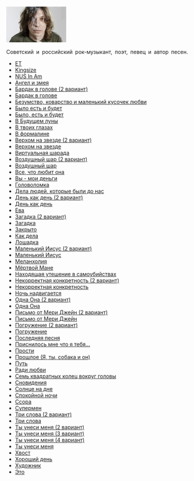 ![](borzov_najk.jpg)

Советский и российский рок-музыкант, поэт, певец и автор песен.

* [ET](ET)
* [Kingsize](Kingsize)
* [NUS In Am](NUS%20In%20Am)
* [Ангел и змея](Ангел%20и%20змея)
* [Бардак в голове (2 вариант)](Бардак%20в%20голове%20(2%20вариант))
* [Бардак в голове](Бардак%20в%20голове)
* [Безумство, коварство и маленький кусочек любви](Безумство,%20коварство%20и%20маленький%20кусочек%20любви)
* [Было есть и будет](Было%20есть%20и%20будет)
* [Было, есть и будет](Было,%20есть%20и%20будет)
* [В Будущем луны](В%20Будущем%20луны)
* [В твоих глазах](В%20твоих%20глазах)
* [В формалине](В%20формалине)
* [Верхом на звезде (2 вариант)](Верхом%20на%20звезде%20(2%20вариант))
* [Верхом на звезде](Верхом%20на%20звезде)
* [Виртуальная шарада](Виртуальная%20шарада)
* [Воздушный шар (2 вариант)](Воздушный%20шар%20(2%20вариант))
* [Воздушный шар](Воздушный%20шар)
* [Все, что любит она](Все,%20что%20любит%20она)
* [Вы - мои деньги](Вы%20-%20мои%20деньги)
* [Головоломка](Головоломка)
* [Дела людей, которые были до нас](Дела%20людей,%20которые%20были%20до%20нас)
* [День как день (2 вариант)](День%20как%20день%20(2%20вариант))
* [День как день](День%20как%20день)
* [Ева](Ева)
* [Загадка (2 вариант)](Загадка%20(2%20вариант))
* [Загадка](Загадка)
* [Закрыто](Закрыто)
* [Как дела](Как%20дела)
* [Лошадка](Лошадка)
* [Маленький Иисус (2 вариант)](Маленький%20Иисус%20(2%20вариант))
* [Маленький Иисус](Маленький%20Иисус)
* [Меланхолия](Меланхолия)
* [Мёртвой Мане](Мёртвой%20Мане)
* [Находящая утешение в самоубийствах](Находящая%20утешение%20в%20самоубийствах)
* [Некорректная конкретность (2 вариант)](Некорректная%20конкретность%20(2%20вариант))
* [Некорректная конкретность](Некорректная%20конкретность)
* [Ночь надвигается](Ночь%20надвигается)
* [Одна Она (2 вариант)](Одна%20Она%20(2%20вариант))
* [Одна Она](Одна%20Она)
* [Письмо от Мери Джейн (2 вариант)](Письмо%20от%20Мери%20Джейн%20(2%20вариант))
* [Письмо от Мери Джейн](Письмо%20от%20Мери%20Джейн)
* [Погружение (2 вариант)](Погружение%20(2%20вариант))
* [Погружение](Погружение)
* [Последняя песня](Последняя%20песня)
* [Приснилось мне что я тебя...](Приснилось%20мне%20что%20я%20тебя...)
* [Прости](Прости)
* [Прошлое (Я, ты, собака и он)](Прошлое%20(Я,%20ты,%20собака%20и%20он))
* [Путь](Путь)
* [Ради любви](Ради%20любви)
* [Семь квадратных колец вокруг головы](Семь%20квадратных%20колец%20вокруг%20головы)
* [Сновидения](Сновидения)
* [Солнце на дне](Солнце%20на%20дне)
* [Спокойной ночи](Спокойной%20ночи)
* [Ссора](Ссора)
* [Супермен](Супермен)
* [Три слова (2 вариант)](Три%20слова%20(2%20вариант))
* [Три слова](Три%20слова)
* [Ты унеси меня (2 вариант)](Ты%20унеси%20меня%20(2%20вариант))
* [Ты унеси меня (3 вариант)](Ты%20унеси%20меня%20(3%20вариант))
* [Ты унеси меня (4 вариант)](Ты%20унеси%20меня%20(4%20вариант))
* [Ты унеси меня](Ты%20унеси%20меня)
* [Хвост](Хвост)
* [Хороший день](Хороший%20день)
* [Художник](Художник)
* [Это](Это)